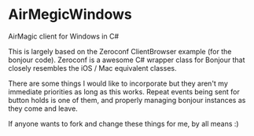 # AirMegicWindows
AirMagic client for Windows in C#

This is largely based on the Zeroconf ClientBrowser example (for the bonjour code). Zeroconf is a awesome C# wrapper class for Bonjour that closely resembles the iOS / Mac equivalent classes.

There are some things I would like to incorporate but they aren't my immediate priorities as long as this works. Repeat events being sent for button holds is one of them, and properly managing bonjour instances as they come and leave.

If anyone wants to fork and change these things for me, by all means :)